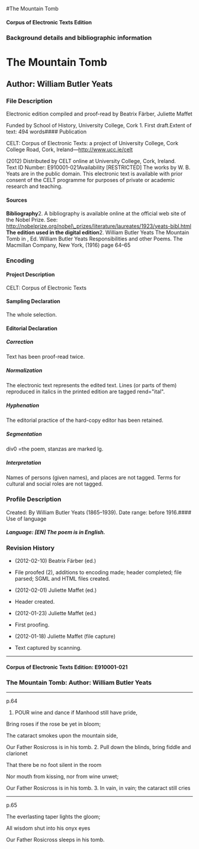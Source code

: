 

#The Mountain Tomb


<!-- // 
 function footNote(link) {
 openpopup = window.open(link,"openpopup","width=512,height=128,left=256,top=256,resizable=no,scrollbars=1,menubar=1,statusbar=0,toolbar=0");
}
// -->



#### Corpus of Electronic Texts Edition


### Background details and bibliographic information


The Mountain Tomb
=================


Author: William Butler Yeats
----------------------------


### File Description

Electronic edition compiled and proof-read by Beatrix Färber, Juliette Maffet

Funded by School of History, University College, Cork 1. First draft.Extent of text: 494 words#### Publication


CELT: Corpus of Electronic Texts: a project of University College, Cork  
College Road, Cork, Ireland—http://www.ucc.ie/celt

 (2012) Distributed by CELT online at University College, Cork, Ireland.  
Text ID Number: E910001-021Availability [RESTRICTED] 
The works by W. B. Yeats are in the public domain. This electronic text is available with prior consent of the CELT programme for purposes of private or academic research and teaching.


#### Sources


**Bibliography**2. A bibliography is available online at the official web site of the Nobel Prize. See: http://nobelprize.org/nobel\_prizes/literature/laureates/1923/yeats-bibl.html
**The edition used in the digital edition**2. William Butler Yeats The Mountain Tomb in , Ed. William Butler Yeats Responsibilities and other Poems. The Macmillan Company, New York, (1916) page 64–65

### Encoding


#### Project Description


CELT: Corpus of Electronic Texts


#### Sampling Declaration


The whole selection.


#### Editorial Declaration


##### Correction


Text has been proof-read twice.


##### Normalization


The electronic text represents the edited text. Lines (or parts of them) reproduced in italics in the printed edition are tagged rend="ital".


##### Hyphenation


The editorial practice of the hard-copy editor has been retained.


##### Segmentation


div0 =the poem, stanzas are marked lg.


##### Interpretation


Names of persons (given names), and places are not tagged. Terms for cultural and social roles are not tagged.


### Profile Description


Created: By William Butler Yeats (1865–1939).
 Date range: before 1916.#### Use of language


##### Language: [EN] The poem is in English.


### Revision History


* (2012-02-10) Beatrix Färber (ed.)

* File proofed (2), additions to encoding made; header completed; file parsed; SGML and HTML files created.
* (2012-02-01) Juliette Maffet (ed.)

* Header created.
* (2012-01-23) Juliette Maffet (ed.)

* First proofing.
* (2012-01-18) Juliette Maffet (file capture)

* Text captured by scanning.




---


#### Corpus of Electronic Texts Edition: E910001-021


### The Mountain Tomb: Author: William Butler Yeats




---

p.64


1. POUR wine and dance if Manhood still have pride,
  
Bring roses if the rose be yet in bloom;
  
The cataract smokes upon the mountain side,
  
Our Father Rosicross is in his tomb.
2. Pull down the blinds, bring fiddle and clarionet
  
That there be no foot silent in the room
  
Nor mouth from kissing, nor from wine unwet;
  
Our Father Rosicross is in his tomb.
3. In vain, in vain; the cataract still cries


---

p.65


The everlasting taper lights the gloom;
  
All wisdom shut into his onyx eyes
  
Our Father Rosicross sleeps in his tomb.










